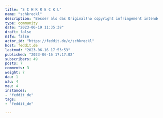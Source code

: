 ```yaml
---
title: "S C H K R E C K L" 
name: "schkreckl"
description: "Besser als das Original!no copyright infringement intended xD "
type: community
date: "2023-06-19 11:35:38"
draft: false
nsfw: false
actor_id: "https://feddit.de/c/schkreckl"
host: feddit.de
lastmod: "2023-06-16 17:53:53"
published: "2023-06-16 17:17:02"
subscribers: 49
posts: 7
comments: 3
weight: 7
dau: 1
wau: 4
mau: 4
instances:
- "feddit_de"
tags: 
- "feddit_de"

---
```

